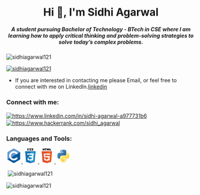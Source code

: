 <h1 align="center">Hi 👋, I'm Sidhi Agarwal</h1>
<h5 align="center">A student  pursuing  Bachelor of Technology - BTech in CSE where I am learning how to apply critical thinking and problem-solving strategies to solve today’s complex problems.</h5>

<p align="left"> <img src="https://komarev.com/ghpvc/?username=sidhiagarwal121&label=Profile%20views&color=0e75b6&style=flat" alt="sidhiagarwal121" /> </p>

<p align="left"> <a href="https://github.com/ryo-ma/github-profile-trophy"><img src="https://github-profile-trophy.vercel.app/?username=sidhiagarwal121" alt="sidhiagarwal121" /></a> </p>

- If you are interested in contacting me please Email, or feel free to connect with me on LinkedIn.<a href="https://www.linkedin.com/in/sidhi-agarwal-a977731b6" target="_blank">linkedin</a>

<h3 align="left">Connect with me:</h3>
<p align="left">
<a href="https://www.linkedin.com/in/sidhi-agarwal-a977731b6" target="blank"><img align="center" src="https://raw.githubusercontent.com/rahuldkjain/github-profile-readme-generator/master/src/images/icons/Social/linked-in-alt.svg" alt="https://www.linkedin.com/in/sidhi-agarwal-a977731b6" height="30" width="40" /></a>
<a href="https://www.hackerrank.com/sidhi_agarwal" target="blank"><img align="center" src="https://raw.githubusercontent.com/rahuldkjain/github-profile-readme-generator/master/src/images/icons/Social/hackerrank.svg" alt="https://www.hackerrank.com/sidhi_agarwal" height="30" width="40" /></a>
</p>

<h3 align="left">Languages and Tools:</h3>
<p align="left"> <a href="https://www.cprogramming.com/" target="_blank"> <img src="https://raw.githubusercontent.com/devicons/devicon/master/icons/c/c-original.svg" alt="c" width="40" height="40"/> </a> <a href="https://www.w3schools.com/css/" target="_blank"> <img src="https://raw.githubusercontent.com/devicons/devicon/master/icons/css3/css3-original-wordmark.svg" alt="css3" width="40" height="40"/> </a> <a href="https://www.w3.org/html/" target="_blank"> <img src="https://raw.githubusercontent.com/devicons/devicon/master/icons/html5/html5-original-wordmark.svg" alt="html5" width="40" height="40"/> </a> <a href="https://www.python.org" target="_blank"> <img src="https://raw.githubusercontent.com/devicons/devicon/master/icons/python/python-original.svg" alt="python" width="40" height="40"/> </a> </p>

<p>&nbsp;<img align="center" src="https://github-readme-stats.vercel.app/api?username=sidhiagarwal121&show_icons=true&locale=en" alt="sidhiagarwal121" /></p>

<p><img align="center" src="https://github-readme-streak-stats.herokuapp.com/?user=sidhiagarwal121&" alt="sidhiagarwal121" /></p>
